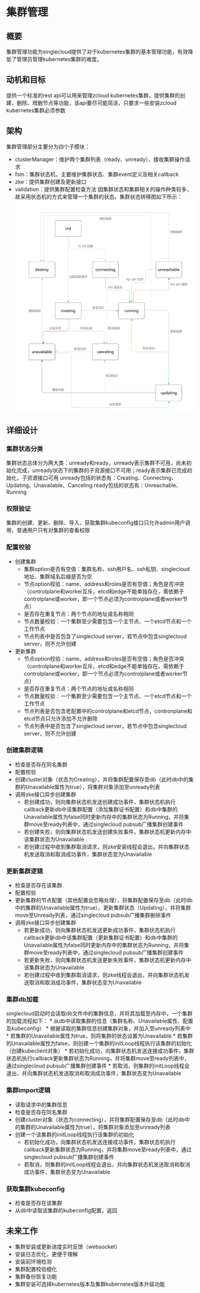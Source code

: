 # 集群管理
## 概要
集群管理功能为singlecloud提供了对于kubernetes集群的基本管理功能，有效降低了管理员管理kubernetes集群的难度。
## 动机和目标
提供一个标准的rest api可以用来管理zcloud kubernetes集群，提供集群的创建、删除、增删节点等功能，该api要尽可能简洁，只要求一些安装zcloud kubernetes集群必须参数
## 架构
集群管理部分主要分为四个子模块：
* clusterManager：维护两个集群列表（ready、unready）、接收集群操作请求
* fsm：集群状态机，主要维护集群状态、集群event定义及相关callback
* zke：提供集群创建及更新接口
* validation：提供集群配置检查方法
因集群状态和集群相关的操作种类较多，故采用状态机的方式来管理一个集群的状态，集群状态转移图如下所示：
!["集群状态关系图"](fsm.jpg)
## 详细设计
### 集群状态分类
集群状态总体分为两大类：unready和ready，unready表示集群不可用，尚未初始化完成，unready状态下的集群的子资源接口不可用；ready表示集群已完成初始化，子资源接口可用
unready包括的状态有：Creating、Connecting、Updating、Unavailable、Canceling
ready包括的状态有：Unreachable、Running
### 权限验证
集群的创建、更新、删除、导入、获取集群kubeconfig接口只允许admin用户调用，普通用户只有对集群的查看权限
### 配置校验
* 创建集群
    * 集群option是否有空值：集群名称、ssh用户名、ssh私钥、singlecloud地址、集群域名后缀是否为空
    * 节点option校验：name、address和roles是否有空值；角色是否冲突（controlplane和worker互斥，etcd和edge不能单独存在，需依赖于controlplane或worker，即一个节点必须为controlplane或者worker节点）
    * 是否存在重复节点：两个节点的地址或名称相同
    * 节点数量校验：一个集群至少需要包含一个主节点、一个etcd节点和一个工作节点
    * 节点列表中是否包含了singlecloud server，若节点中包含singlecloud server，则不允许创建
* 更新集群
    * 节点option校验：name、address和roles是否有空值；角色是否冲突（controlplane和worker互斥，etcd和edge不能单独存在，需依赖于controlplane或worker，即一个节点必须为controlplane或者worker节点）
    * 是否存在重复节点：两个节点的地址或名称相同
    * 节点数量校验：一个集群至少需要包含一个主节点、一个etcd节点和一个工作节点
    * 节点列表是否包含老配置中的controlplane和etcd节点，contronplane和etcd节点只允许添加不允许删除
    * 节点列表中是否包含了singlecloud server，若节点中包含singlecloud server，则不允许创建
### 创建集群逻辑
* 检查是否存在同名集群
* 配置校验
* 创建cluster对象（状态为Creating），并将集群配置保存至db（此时db中的集群的Unavailable属性为true），将集群对象添加至unready列表
* 调用zke接口异步创建集群
    * 若创建成功，则向集群状态机发送创建成功事件，集群状态机执行callback更新db中该集群配置（添加集群证书配置）和db中集群的Unavailable属性为false同时更新内存中的集群状态为Running，并将集群move至ready列表中，通过singlecloud pubsub广播集群创建事件
    * 若创建失败，则向集群状态机发送创建失败事件，集群状态机更新内存中该集群状态为Unavailable
    * 若创建过程中收到集群取消请求，则zke安装线程会退出，并向集群状态机发送取消和取消成功事件，集群状态变为Unavailable
### 更新集群逻辑
* 检查是否存在该集群
* 配置校验
* 更新集群的节点配置（其他配置会忽略处理），将集群配置保存至db（此时db中的集群的Unavailable属性为true），更新集群状态（Updating），并将集群move至Unready列表，通过singlecloud pubsub广播集群删除事件
* 调用zke接口异步创建集群
    * 若更新成功，则向集群状态机发送更新成功事件，集群状态机执行callback更新db中该集群配置（更新集群证书配置）和db中集群的Unavailable属性为false同时更新内存中的集群状态为Running，并将集群move至ready列表中，通过singlecloud pubsub广播集群创建事件
    * 若更新失败，则向集群状态机发送更新失败事件，集群状态机更新内存中该集群状态为Unavailable
    * 若创建过程中收到集群取消请求，则zke线程会退出，并向集群状态机发送取消和取消成功事件，集群状态变为Unavailable
### 集群db加载
singlecloud启动时会读取db文件中的集群信息，并将其加载至内存中，一个集群的加载流程如下：
    * 从db中读取集群的信息（集群名称、Unavailable属性、配置及kubeconfig）
    * 根据读取的集群信息创建集群对象，并加入至unready列表中
        * 若集群的Unavailable属性为true，则将集群的状态设置为Unavailable
        * 若集群的Unavailable属性为false，则创建一个集群的initLoop线程执行该集群的初始化（创建kubeclient对象）
            * 若初始化成功，向集群状态机发送连接成功事件，集群状态机执行callback更新集群状态为Running，并将集群move至ready列表中，通过singlecloud pubsub广播集群创建事件
            * 若取消，则集群的initLoop线程会退出，并向集群状态机发送取消和取消成功事件，集群状态变为Unavailable
### 集群import逻辑
* 读取请求中的集群信息
* 检查是否存在同名集群
* 创建cluster对象（状态为connecting），并将集群配置保存至db（此时db中的集群的Unavailable属性为true），将集群对象添加至unready列表
* 创建一个该集群的initLoop线程执行该集群的初始化
    * 若初始化成功，向集群状态机发送连接成功事件，集群状态机执行callback更新集群状态为Running，并将集群move至ready列表中，通过singlecloud pubsub广播集群创建事件
    * 若取消，则集群的initLoop线程会退出，并向集群状态机发送取消和取消成功事件，集群状态变为Unavailable
### 获取集群kubeconfig
* 检查是否存在该集群
* 从db中读取该集群的kubeconfig配置，返回
## 未来工作
* 集群安装或更新进度实时反馈（websocket）
* 安装日志优化，更便于理解
* 安装前环境检测
* 集群配置校验细化
* 集群备份恢复功能
* 集群安装可选择kubernetes版本及集群kubernetes版本升级功能
